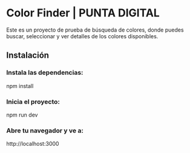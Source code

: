 # Color Finder | PUNTA DIGITAL

Este es un proyecto de prueba de búsqueda de colores, donde puedes buscar, seleccionar y ver detalles de los colores disponibles.

## Instalación

### Instala las dependencias:

npm install

### Inicia el proyecto:

npm run dev

### Abre tu navegador y ve a:

http://localhost:3000
